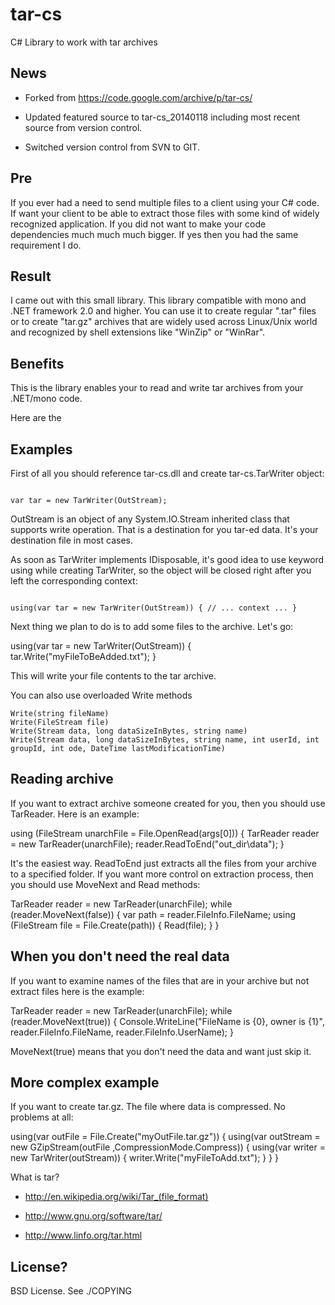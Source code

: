 # tar-cs

C# Library to work with tar archives

## News

- Forked from https://code.google.com/archive/p/tar-cs/

- Updated featured source to tar-cs_20140118 including most recent source from version control.

- Switched version control from SVN to GIT.

## Pre

If you ever had a need to send multiple files to a client using your C# code. If want your client to be able to extract those files with some kind of widely recognized application. If you did not want to make your code dependencies much much much bigger. If yes then you had the same requirement I do.

## Result

I came out with this small library. This library compatible with mono and .NET framework 2.0 and higher. You can use it to create regular ".tar" files or to create "tar.gz" archives that are widely used across Linux/Unix world and recognized by shell extensions like "WinZip" or "WinRar".

## Benefits

This is the library enables your to read and write tar archives from your .NET/mono code.

Here are the

## Examples

First of all you should reference tar-cs.dll and create tar-cs.TarWriter object:

```

var tar = new TarWriter(OutStream);

```

OutStream is an object of any System.IO.Stream inherited class that supports write operation. That is a destination for you tar-ed data. It's your destination file in most cases.

As soon as TarWriter implements IDisposable, it's good idea to use keyword using while creating TarWriter, so the object will be closed right after you left the corresponding context:

```

using(var tar = new TarWriter(OutStream)) { // ... context ... }

```

Next thing we plan to do is to add some files to the archive. Let's go:

using(var tar = new TarWriter(OutStream)) { tar.Write("myFileToBeAdded.txt"); }

This will write your file contents to the tar archive.

You can also use overloaded Write methods

```
Write(string fileName)
Write(FileStream file)
Write(Stream data, long dataSizeInBytes, string name)
Write(Stream data, long dataSizeInBytes, string name, int userId, int groupId, int ode, DateTime lastModificationTime)
```

## Reading archive

If you want to extract archive someone created for you, then you should use TarReader. Here is an example:

using (FileStream unarchFile = File.OpenRead(args[0])) { TarReader reader = new TarReader(unarchFile); reader.ReadToEnd("out_dir\data"); }

It's the easiest way. ReadToEnd just extracts all the files from your archive to a specified folder. If you want more control on extraction process, then you should use MoveNext and Read methods:

TarReader reader = new TarReader(unarchFile); while (reader.MoveNext(false)) { var path = reader.FileInfo.FileName; using (FileStream file = File.Create(path)) { Read(file); } }

## When you don't need the real data

If you want to examine names of the files that are in your archive but not extract files here is the example:

TarReader reader = new TarReader(unarchFile); while (reader.MoveNext(true)) { Console.WriteLine("FileName is {0}, owner is {1}", reader.FileInfo.FileName, reader.FileInfo.UserName); }

MoveNext(true) means that you don't need the data and want just skip it.

## More complex example

If you want to create tar.gz. The file where data is compressed. No problems at all:

using(var outFile = File.Create("myOutFile.tar.gz")) { using(var outStream = new GZipStream(outFile ,CompressionMode.Compress)) { using(var writer = new TarWriter(outStream)) { writer.Write("myFileToAdd.txt"); } } }

What is tar?

- http://en.wikipedia.org/wiki/Tar_(file_format)

- http://www.gnu.org/software/tar/

- http://www.linfo.org/tar.html

## License?

BSD License. See ./COPYING